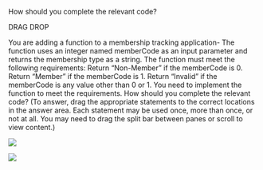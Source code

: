 ﻿How should you complete the relevant code?

DRAG DROP

You are adding a function to a membership tracking application- The function uses an
integer named memberCode as an input parameter and returns the membership type as a
string.
The function must meet the following requirements:
Return “Non-Member” if the memberCode is 0.
Return “Member” if the memberCode is 1.
Return “Invalid” if the memberCode is any value other than 0 or 1.
You need to implement the function to meet the requirements.
How should you complete the relevant code? (To answer, drag the appropriate statements
to the correct locations in the answer area. Each statement may be used once, more than
once, or not at all. You may need to drag the split bar between panes or scroll to view content.)

![](https://cdn.briefmenow.org/wp-content/uploads/70-483-v2/152.jpg)

![](https://cdn.briefmenow.org/wp-content/uploads/70-483-v2/153.jpg)

